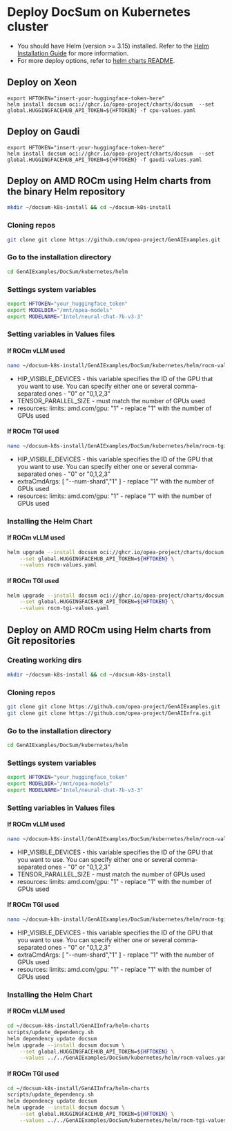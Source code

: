 # Deploy DocSum on Kubernetes cluster

- You should have Helm (version >= 3.15) installed. Refer to the [Helm Installation Guide](https://helm.sh/docs/intro/install/) for more information.
- For more deploy options, refer to [helm charts README](https://github.com/opea-project/GenAIInfra/tree/main/helm-charts#readme).

## Deploy on Xeon

```
export HFTOKEN="insert-your-huggingface-token-here"
helm install docsum oci://ghcr.io/opea-project/charts/docsum  --set global.HUGGINGFACEHUB_API_TOKEN=${HFTOKEN} -f cpu-values.yaml
```

## Deploy on Gaudi

```
export HFTOKEN="insert-your-huggingface-token-here"
helm install docsum oci://ghcr.io/opea-project/charts/docsum  --set global.HUGGINGFACEHUB_API_TOKEN=${HFTOKEN} -f gaudi-values.yaml
```

## Deploy on AMD ROCm using Helm charts from the binary Helm repository

```bash
mkdir ~/docsum-k8s-install && cd ~/docsum-k8s-install
```

### Cloning repos

```bash
git clone git clone https://github.com/opea-project/GenAIExamples.git
```

### Go to the installation directory

```bash
cd GenAIExamples/DocSum/kubernetes/helm
```

### Settings system variables

```bash
export HFTOKEN="your_huggingface_token"
export MODELDIR="/mnt/opea-models"
export MODELNAME="Intel/neural-chat-7b-v3-3"
```

### Setting variables in Values files

#### If ROCm vLLM used
```bash
nano ~/docsum-k8s-install/GenAIExamples/DocSum/kubernetes/helm/rocm-values.yaml
```

- HIP_VISIBLE_DEVICES - this variable specifies the ID of the GPU that you want to use.
  You can specify either one or several comma-separated ones - "0" or "0,1,2,3"
- TENSOR_PARALLEL_SIZE - must match the number of GPUs used
- resources:
  limits:
  amd.com/gpu: "1" - replace "1" with the number of GPUs used

#### If ROCm TGI used

```bash
nano ~/docsum-k8s-install/GenAIExamples/DocSum/kubernetes/helm/rocm-tgi-values.yaml
```

- HIP_VISIBLE_DEVICES - this variable specifies the ID of the GPU that you want to use.
  You can specify either one or several comma-separated ones - "0" or "0,1,2,3"
- extraCmdArgs: [ "--num-shard","1" ] - replace "1" with the number of GPUs used
- resources:
  limits:
  amd.com/gpu: "1" - replace "1" with the number of GPUs used

### Installing the Helm Chart

#### If ROCm vLLM used
```bash
helm upgrade --install docsum oci://ghcr.io/opea-project/charts/docsum \
    --set global.HUGGINGFACEHUB_API_TOKEN=${HFTOKEN} \
    --values rocm-values.yaml
```

#### If ROCm TGI used
```bash
helm upgrade --install docsum oci://ghcr.io/opea-project/charts/docsum \
    --set global.HUGGINGFACEHUB_API_TOKEN=${HFTOKEN} \
    --values rocm-tgi-values.yaml
```

## Deploy on AMD ROCm using Helm charts from Git repositories

### Creating working dirs

```bash
mkdir ~/docsum-k8s-install && cd ~/docsum-k8s-install
```

### Cloning repos

```bash
git clone git clone https://github.com/opea-project/GenAIExamples.git
git clone git clone https://github.com/opea-project/GenAIInfra.git
```

### Go to the installation directory

```bash
cd GenAIExamples/DocSum/kubernetes/helm
```

### Settings system variables

```bash
export HFTOKEN="your_huggingface_token"
export MODELDIR="/mnt/opea-models"
export MODELNAME="Intel/neural-chat-7b-v3-3"
```

### Setting variables in Values files

#### If ROCm vLLM used
```bash
nano ~/docsum-k8s-install/GenAIExamples/DocSum/kubernetes/helm/rocm-values.yaml
```

- HIP_VISIBLE_DEVICES - this variable specifies the ID of the GPU that you want to use. 
You can specify either one or several comma-separated ones - "0" or "0,1,2,3"
- TENSOR_PARALLEL_SIZE - must match the number of GPUs used
- resources:
    limits:
      amd.com/gpu: "1" - replace "1" with the number of GPUs used

#### If ROCm TGI used

```bash
nano ~/docsum-k8s-install/GenAIExamples/DocSum/kubernetes/helm/rocm-tgi-values.yaml
```

- HIP_VISIBLE_DEVICES - this variable specifies the ID of the GPU that you want to use.
  You can specify either one or several comma-separated ones - "0" or "0,1,2,3"
- extraCmdArgs: [ "--num-shard","1" ] - replace "1" with the number of GPUs used
- resources:
    limits:
      amd.com/gpu: "1" - replace "1" with the number of GPUs used

### Installing the Helm Chart

#### If ROCm vLLM used
```bash
cd ~/docsum-k8s-install/GenAIInfra/helm-charts
scripts/update_dependency.sh
helm dependency update docsum
helm upgrade --install docsum docsum \
    --set global.HUGGINGFACEHUB_API_TOKEN=${HFTOKEN} \
    --values ../../GenAIExamples/DocSum/kubernetes/helm/rocm-values.yaml
```

#### If ROCm TGI used
```bash
cd ~/docsum-k8s-install/GenAIInfra/helm-charts
scripts/update_dependency.sh
helm dependency update docsum
helm upgrade --install docsum docsum \
    --set global.HUGGINGFACEHUB_API_TOKEN=${HFTOKEN} \
    --values ../../GenAIExamples/DocSum/kubernetes/helm/rocm-tgi-values.yaml
```
